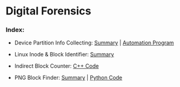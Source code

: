 # Digital Forensics
### Index:

* Device Partition Info Collecting: [Summary](https://github.com/charlestw127/Digital-Forensics/blob/main/Hexedit%20exploration.pdf) | [Automation Program](https://github.com/charlestw127/Digital-Forensics/blob/main/Hexedit%20Diagnose.cpp)

* Linux Inode & Block Identifier: [Summary](https://github.com/charlestw127/Digital-Forensics/blob/main/inode%20explore.pdf)

* Indirect Block Counter: [C++ Code](https://github.com/charlestw127/Digital-Forensics/blob/main/indirectBlockCounter.cpp)

* PNG Block Finder: [Summary](https://github.com/charlestw127/Digital-Forensics/blob/main/PNG%20Block%20Finder.pdf) | [Python Code](https://github.com/charlestw127/Digital-Forensics/blob/main/find_blocks.py)
